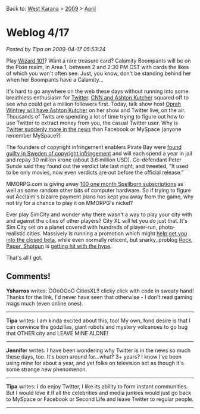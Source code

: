 Back to: [West Karana](/posts/westkarana.md) > [2009](/posts/2009/westkarana.md) > [April](./westkarana.md)
# Weblog 4/17

*Posted by Tipa on 2009-04-17 05:53:24*

Play [Wizard 101](http://wizard101.com)? Want a rare treasure card? Calamity Boompants will be on the Pixie realm, in Area 1, between 2 and 2:30 PM CST with cards the likes of which you won't often see. Just, you know, don't be standing behind her when her Boompants have a Calamity...

It's hard to go anywhere on the web these days without running into some breathless enthusiasm for [Twitter](http://twitter.com). [CNN and Ashton Kutcher](http://www.cnn.com/2009/TECH/04/15/ashton.cnn.twitter.battle/) squared off to see who could get a million followers first. Today, talk show host [Oprah Winfrey will have Ashton Kutcher](http://www.google.com/hostednews/afp/article/ALeqM5iP579YztFkdlBi3qieOtIOcNR43w) on her show and Twitter live, on the air. Thousands of Twits are spending a lot of time trying to figure out how to use Twitter to extract money from you, the casual Twitter user. Why is [Twitter suddenly more in the news](http://www.techcrunch.com/2009/04/14/its-official-twitter-is-more-popular-than-britney/) than Facebook or MySpace (anyone remember MySpace?)

The founders of copyright infringement enablers Pirate Bay were [found guilty in Sweden of copyright infringement](http://news.bbc.co.uk/2/hi/technology/8003799.stm) and will each spend a year in jail and repay 30 million krone (about 3.6 million USD). Co-defendant Peter Sunde said they found out the verdict late last night, and tweeted, "It used to be only movies, now even verdicts are out before the official release."

MMORPG.com is giving away [100 one month Spellborn subscriptions](http://www.mmorpg.com/contests/spellborn_promo.cfm) as well as some random other bits of computer hardware. So if trying to figure out Acclaim's bizarre payment plans has kept you away from the game, why not try for a chance to play it on MMORPG's nickel?

Ever play SimCity and wonder why there wasn't a way to play your city with and against the cities of other players? City XL will let you do just that. It's Sim City set on a planet covered with hundreds of player-run, photo-realistic cities. Massively is running a promotion which might [help get you into the closed beta](http://www.massively.com/2009/04/16/massively-and-cities-xl-team-up-for-special-closed-beta-promotio/), while even normally reticent, but snarky, problog [Rock, Paper, Shotgun](http://www.rockpapershotgun.com/) is [getting hit with the hype](http://www.rockpapershotgun.com/2009/04/16/set-squares-and-the-city-cities-xl-beta-registration/).

That's all I got.

## Comments!

**Ysharros** writes: OOoOOoO CitiesXL!! clicky click with code in sweaty hand! Thanks for the link, I'd never have seen that otherwise - I don't read gaming mags much (even online ones).

---

**Tipa** writes: I am kinda excited about this, too! My own, fond desire is that I can convince the godzillas, giant robots and mystery volcanoes to go bug that OTHER city and LEAVE MINE ALONE!

---

**Jennifer** writes: I have been wondering why Twitter is in the news so much these days, too. It's been around for...what? 3+ years? I know I've been using mine for about a year, and yet folks on television act as though it's some strange new phenomenon.

---

**Tipa** writes: I do enjoy Twitter, I like its ability to form instant communities. But I would love it if all the celebrities and media junkies would just go back to MySpace or Facebook or Second Life and leave Twitter to regular people.

---

